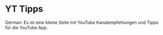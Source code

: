 # YT Tipps

German: Es ist eine kleine Seite mit YouTube Kanalempfehlungen und Tipps f&uuml;r die YouTube App.
